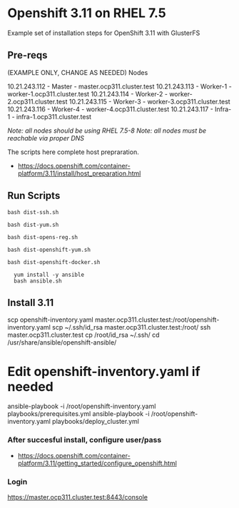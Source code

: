 # Openshift 3.11 on RHEL 7.5

Example set of installation steps for OpenShift 3.11 with GlusterFS

## Pre-reqs

(EXAMPLE ONLY, CHANGE AS NEEDED)
Nodes

10.21.243.112 - Master - master.ocp311.cluster.test
10.21.243.113 - Worker-1 - worker-1.ocp311.cluster.test
10.21.243.114 - Worker-2 - worker-2.ocp311.cluster.test
10.21.243.115 - Worker-3 - worker-3.ocp311.cluster.test
10.21.243.116 - Worker-4 - worker-4.ocp311.cluster.test
10.21.243.117 - Infra-1  - infra-1.ocp311.cluster.test

*Note: all nodes should be using RHEL 7.5-8*
*Note: all nodes must be reachable via proper DNS*

The scripts here complete host prepraration.
 - https://docs.openshift.com/container-platform/3.11/install/host_preparation.html 

## Run Scripts

`bash dist-ssh.sh`

`bash dist-yum.sh`

`bash dist-opens-reg.sh`

`bash dist-openshift-yum.sh`

`bash dist-openshift-docker.sh`

```
  yum install -y ansible
  bash ansible.sh
```

## Install 3.11

scp openshift-inventory.yaml master.ocp311.cluster.test:/root/openshift-inventory.yaml
scp ~/.ssh/id_rsa master.ocp311.cluster.test:/root/
ssh master.ocp311.cluster.test
cp /root/id_rsa ~/.ssh/
cd /usr/share/ansible/openshift-ansible/
# Edit openshift-inventory.yaml if needed
ansible-playbook -i /root/openshift-inventory.yaml playbooks/prerequisites.yml
ansible-playbook -i /root/openshift-inventory.yaml playbooks/deploy_cluster.yml 

### After succesful install, configure user/pass
 - https://docs.openshift.com/container-platform/3.11/getting_started/configure_openshift.html 

### Login
https://master.ocp311.cluster.test:8443/console 
